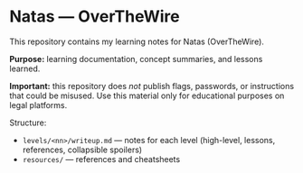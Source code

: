 # Natas — OverTheWire

This repository contains my learning notes for Natas (OverTheWire).

**Purpose:** learning documentation, concept summaries, and lessons learned.

**Important:** this repository does *not* publish flags, passwords, or instructions that could be misused.
Use this material only for educational purposes on legal platforms.

Structure:
- `levels/<nn>/writeup.md` — notes for each level (high-level, lessons, references, collapsible spoilers)
- `resources/` — references and cheatsheets
